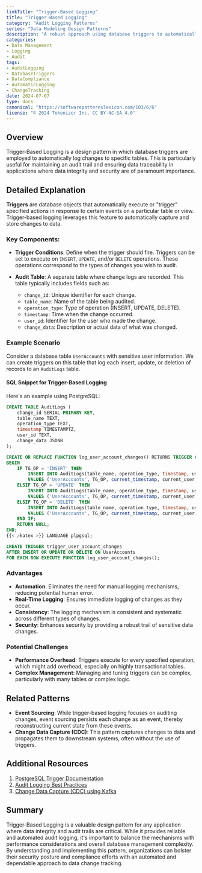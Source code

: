 ```yaml
---
linkTitle: "Trigger-Based Logging"
title: "Trigger-Based Logging"
category: "Audit Logging Patterns"
series: "Data Modeling Design Patterns"
description: "A robust approach using database triggers to automatically log changes in tables for better data traceability and audit compliance."
categories:
- Data Management
- Logging
- Audit
tags:
- AuditLogging
- DatabaseTriggers
- DataCompliance
- AutomaticLogging
- ChangeTracking
date: 2024-07-07
type: docs
canonical: "https://softwarepatternslexicon.com/103/6/6"
license: "© 2024 Tokenizer Inc. CC BY-NC-SA 4.0"
---
```


## Overview

Trigger-Based Logging is a design pattern in which database triggers are employed to automatically log changes to specific tables. This is particularly useful for maintaining an audit trail and ensuring data traceability in applications where data integrity and security are of paramount importance.

## Detailed Explanation

**Triggers** are database objects that automatically execute or "trigger" specified actions in response to certain events on a particular table or view. Trigger-based logging leverages this feature to automatically capture and store changes to data.

### Key Components:

- **Trigger Conditions**: Define when the trigger should fire. Triggers can be set to execute on `INSERT`, `UPDATE`, and/or `DELETE` operations. These operations correspond to the types of changes you wish to audit.
  
- **Audit Table**: A separate table where change logs are recorded. This table typically includes fields such as:
  - `change_id`: Unique identifier for each change.
  - `table_name`: Name of the table being audited.
  - `operation_type`: Type of operation (INSERT, UPDATE, DELETE).
  - `timestamp`: Time when the change occurred.
  - `user_id`: Identifier for the user who made the change.
  - `change_data`: Description or actual data of what was changed.

### Example Scenario

Consider a database table `UserAccounts` with sensitive user information. We can create triggers on this table that log each insert, update, or deletion of records to an `AuditLogs` table. 

#### SQL Snippet for Trigger-Based Logging

Here's an example using PostgreSQL:

```sql
CREATE TABLE AuditLogs (
    change_id SERIAL PRIMARY KEY,
    table_name TEXT,
    operation_type TEXT,
    timestamp TIMESTAMPTZ,
    user_id TEXT,
    change_data JSONB
);

CREATE OR REPLACE FUNCTION log_user_account_changes() RETURNS TRIGGER AS {{< katex >}}
BEGIN
    IF TG_OP = 'INSERT' THEN
        INSERT INTO AuditLogs(table_name, operation_type, timestamp, user_id, change_data)
        VALUES ('UserAccounts', TG_OP, current_timestamp, current_user, row_to_json(NEW));
    ELSIF TG_OP = 'UPDATE' THEN
        INSERT INTO AuditLogs(table_name, operation_type, timestamp, user_id, change_data)
        VALUES ('UserAccounts', TG_OP, current_timestamp, current_user, json_build_object('old', row_to_json(OLD), 'new', row_to_json(NEW)));
    ELSIF TG_OP = 'DELETE' THEN
        INSERT INTO AuditLogs(table_name, operation_type, timestamp, user_id, change_data)
        VALUES ('UserAccounts', TG_OP, current_timestamp, current_user, row_to_json(OLD));
    END IF;
    RETURN NULL;
END;
{{< /katex >}} LANGUAGE plpgsql;

CREATE TRIGGER trigger_user_account_changes
AFTER INSERT OR UPDATE OR DELETE ON UserAccounts
FOR EACH ROW EXECUTE FUNCTION log_user_account_changes();
```

### Advantages

- **Automation**: Eliminates the need for manual logging mechanisms, reducing potential human error.
- **Real-Time Logging**: Ensures immediate logging of changes as they occur.
- **Consistency**: The logging mechanism is consistent and systematic across different types of changes.
- **Security**: Enhances security by providing a robust trail of sensitive data changes.

### Potential Challenges

- **Performance Overhead**: Triggers execute for every specified operation, which might add overhead, especially on highly transactional tables.
- **Complex Management**: Managing and tuning triggers can be complex, particularly with many tables or complex logic.

## Related Patterns

- **Event Sourcing**: While trigger-based logging focuses on auditing changes, event sourcing persists each change as an event, thereby reconstructing current state from these events.
- **Change Data Capture (CDC)**: This pattern captures changes to data and propagates them to downstream systems, often without the use of triggers.

## Additional Resources

1. [PostgreSQL Trigger Documentation](https://www.postgresql.org/docs/current/plpgsql-trigger.html)
2. [Audit Logging Best Practices](https://cloudarchitectvision.com/resources/audit-logging-best-practices)
3. [Change Data Capture (CDC) using Kafka](https://www.confluent.io/blog/cdc-and-kafka/)

## Summary

Trigger-Based Logging is a valuable design pattern for any application where data integrity and audit trails are critical. While it provides reliable and automated audit logging, it's important to balance the mechanisms with performance considerations and overall database management complexity. By understanding and implementing this pattern, organizations can bolster their security posture and compliance efforts with an automated and dependable approach to data change tracking.

